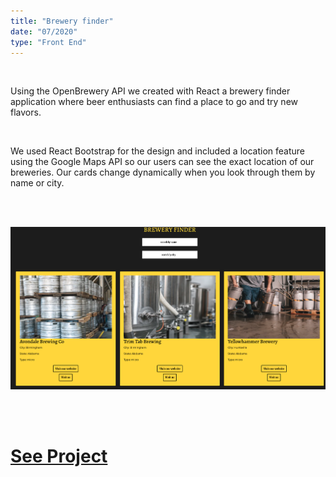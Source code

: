 ```yaml
---
title: "Brewery finder"
date: "07/2020"
type: "Front End"
---
```


<br />

Using the OpenBrewery API we created with React a brewery finder application where beer enthusiasts can find a place to go and try new flavors.

<br />

We used React Bootstrap for the design and included a location feature using the Google Maps API so our users can see the exact location of our breweries. Our cards change dynamically when you look through them by name or city.

<br />
<br />

![Home Page](./brewery.png)

<br />
<br />

# [See Project](https://damp-lake-80060.herokuapp.com/)
